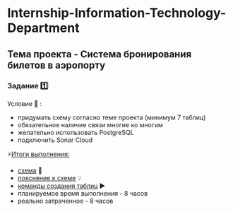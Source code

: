 # Internship-Information-Technology-Department

## Тема проекта - Система бронирования билетов в аэропорту

### Задание 1️⃣

Условие :page_facing_up: : 
- придумать схему согласно теме проекта (минимум 7 таблиц)
- обязательное наличие связи многие ко многим
- желательно использовать PostgreSQL
- подключить Sonar Cloud

:zap:<a href="resources">Итоги выполнения:</a>
- <a href="resources/airport_diagram.png">схема</a> :dart:
-  <a href="resources/discription.txt">пояснение к схеме</a> :bulb:
- <a href="resources/commands_to_create.sql">команды создания таблиц</a> :arrow_forward:
- планируемое время выполнения - 8 часов
- реально затраченное - 8 часов
